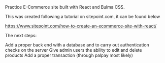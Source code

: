Practice E-Commerce site built with React and Bulma CSS.

This was created following a tutorial on sitepoint.com, it can be found below

https://www.sitepoint.com/how-to-create-an-ecommerce-site-with-react/

The next steps:

Add a proper back end with a database and to carry out authentication checks on the server
Give admin users the ability to edit and delete products
Add a proper transaction (through palpay most likely)